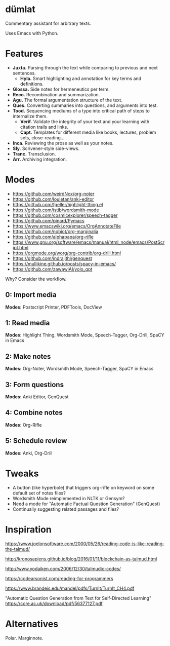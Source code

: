# dümlat
Commentary assistant for arbitrary texts.

Uses Emacs with Python.

# Features

* **Juxta.** Parsing through the text while comparing to previous and next sentences.
  * **Hyla.** Smart highlighting and annotation for key terms and definitions.
* **Glossa.** Side notes for hermeneutics per term.
* **Reco.** Recombination and summarization.
* **Agu.** The formal argumentation structure of the text.
* **Ques.** Converting summaries into questions, and arguments into test.
* **Tood.** Sequencing mediums of a type into critical path of steps to internalize them.
  * **Verif.** Validate the integrity of your text and your learning with citation trails and links.
  * **Capt.** Templates for different media like books, lectures, problem sets, close-reading...
* **Inca.** Reviewing the prose as well as your notes.
* **Sly.** Scrivener-style side-views.
* **Tranc.** Transclusion.
* **Arr.** Archiving integration.

# Modes
* https://github.com/weirdNox/org-noter
* https://github.com/louietan/anki-editor
* https://github.com/fgeller/highlight-thing.el
* https://github.com/istib/wordsmith-mode
* https://github.com/cosmicexplorer/speech-tagger
* https://github.com/pinard/Pymacs
* https://www.emacswiki.org/emacs/OrgAnnotateFile
* https://github.com/nobiot/org-marginalia
* https://github.com/alphapapa/org-rifle
* https://www.gnu.org/software/emacs/manual/html_node/emacs/PostScript.html
* https://orgmode.org/worg/org-contrib/org-drill.html
* https://github.com/indrajithi/genquest
* https://mullikine.github.io/posts/spacy-in-emacs/
* https://github.com/zawawiAI/yolo_gpt

Why? Consider the workflow.

## 0: Import media
**Modes:** Postscript Printer, PDFTools, DocView

## 1: Read media
**Modes**: Highlight Thing, Wordsmith Mode, Speech-Tagger, Org-Drill, SpaCY in Emacs

## 2: Make notes
**Modes:** Org-Noter, Wordsmith Mode, Speech-Tagger, SpaCY in Emacs

## 3: Form questions
**Modes:** Anki Editor, GenQuest

## 4: Combine notes
**Modes:** Org-Rifle

## 5: Schedule review
**Modes:** Anki, Org-Drill

# Tweaks
* A button (like hyperbole) that triggers org-rifle on keyword on some default set of notes files?
* Wordsmith Mode reimplemented in NLTK or Gensym?
* Need a mode for "Automatic Factual Question Generation" (GenQuest)
* Continually suggesting related passages and files?

# Inspiration
https://www.joelonsoftware.com/2000/05/26/reading-code-is-like-reading-the-talmud/

http://kronosapiens.github.io/blog/2016/01/11/blockchain-as-talmud.html

http://www.yodaiken.com/2006/12/30/talmudic-codes/

https://codearsonist.com/reading-for-programmers

https://www.brandeis.edu/mandel/pdfs/TurnIt/TurnIt_CH4.pdf

"Automatic Question Generation from Text for Self-Directed Learning" https://core.ac.uk/download/pdf/56377127.pdf

# Alternatives
Polar. Marginnote.
